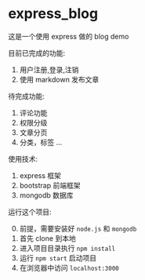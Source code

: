 # express_blog

这是一个使用 express 做的 blog demo

目前已完成的功能:

1. 用户注册,登录,注销
2. 使用 markdown 发布文章

待完成功能:

1. 评论功能
2. 权限分级
3. 文章分页
4. 分类，标签
...

使用技术:

1. express 框架
2. bootstrap 前端框架
3. mongodb 数据库

运行这个项目:

0. 前提，需要安装好 `node.js` 和 `mongodb`
1. 首先 clone 到本地
2. 进入项目目录执行 `npm install`
3. 运行 `npm start` 启动项目
4. 在浏览器中访问 `localhost:3000`